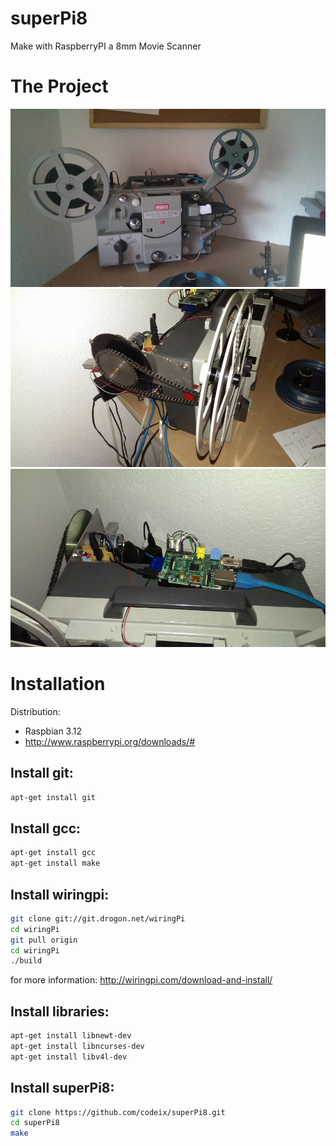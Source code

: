 superPi8
========

Make with RaspberryPI a 8mm Movie Scanner 


The Project
===========
![alt text](scanner1.jpg "Super 8mm Scanner with RaspberryPI")
![alt text](scanner2.jpg "Super 8mm Scanner with RaspberryPI")
![alt text](scanner3.jpg "Super 8mm Scanner with RaspberryPI")


Installation
============
Distribution:
- Raspbian 3.12
- http://www.raspberrypi.org/downloads/#

Install git:
------------
``` bash
apt-get install git
```
Install gcc:
------------
``` bash
apt-get install gcc
apt-get install make
```
Install wiringpi:
-----------------
``` bash
git clone git://git.drogon.net/wiringPi
cd wiringPi
git pull origin
cd wiringPi
./build
```

for more information: http://wiringpi.com/download-and-install/

Install libraries:
------------------
``` bash
apt-get install libnewt-dev
apt-get install libncurses-dev
apt-get install libv4l-dev
```
Install superPi8:
-----------------
``` bash
git clone https://github.com/codeix/superPi8.git
cd superPi8
make
```
